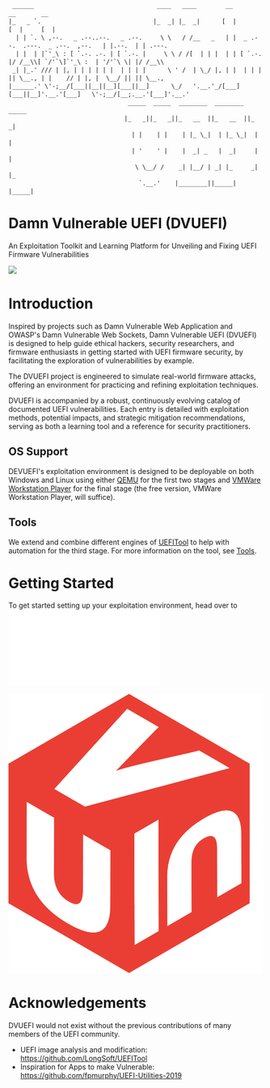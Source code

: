 ```
 ______                                  ____   ____        __                                 __       __ 
|_   _ `.                               |_  _| |_  _|      [  |                               [  |     [  |
  | | `. \ ,--.   _ .--..--.   _ .--.     \ \   / /__   _   | |  _ .--.  .---.  _ .--.  ,--.   | |.--.  | | .---. 
  | |  | |`'_\ : [ `.-. .-. | [ `.-. |     \ \ / /[  | | |  | | [ `.-. |/ /__\\[ `/'`\]`'_\ :  | '/'`\ \| |/ /__\\
 _| |_.' /// | |, | | | | | |  | | | |      \ ' /  | \_/ |, | |  | | | || \__., | |    // | |, |  \__/ || || \__.,
|______.' \'-;__/[___||__||__][___||__]      \_/   '.__.'_/[___][___||__]'.__.'[___]   \'-;__/[__;.__.'[___]'.__.'
                                 _____  _____  ________  ________  _____                                                                           
                                |_   _||_   _||_   __  ||_   __  ||_   _|
                                  | |    | |    | |_ \_|  | |_ \_|  | |  
                                  | '    ' |    |  _| _   |  _|     | |  
                                   \ \__/ /    _| |__/ | _| |_     _| |_ 
                                    `.__.'    |________||_____|   |_____|
```

# Damn Vulnerable UEFI (DVUEFI)

An Exploitation Toolkit and Learning Platform for Unveiling and Fixing UEFI Firmware Vulnerabilities

![](./docs/img/dvuefi.png)

# Introduction
Inspired by projects such as Damn Vulnerable Web Application and OWASP's Damn Vulnerable Web Sockets, Damn Vulnerable UEFI (DVUEFI) is designed to help guide ethical hackers, security researchers, and firmware enthusiasts in getting started with UEFI firmware security, by facilitating the exploration of vulnerabilities by example.

The DVUEFI project is engineered to simulate real-world firmware attacks, offering an environment for practicing and refining exploitation techniques.

DVUEFI is accompanied by a robust, continuously evolving catalog of documented UEFI vulnerabilities.
Each entry is detailed with exploitation methods, potential impacts, and strategic mitigation recommendations, serving as both a learning tool and a reference for security practitioners.


## OS Support
DEVUEFI's exploitation environment is designed to be deployable on both Windows and Linux using either [QEMU](https://www.qemu.org/) for the first two stages and [VMWare Workstation Player](https://www.vmware.com/products/workstation-player/workstation-player-evaluation.html) for the final stage (the free version, VMWare Workstation Player, will suffice).

## Tools
We extend and combine different engines of [UEFITool](https://github.com/LongSoft/UEFITool) to help with automation for the third stage.
For more information on the tool, see [Tools](./tools/README.md).

# Getting Started
To get started setting up your exploitation environment, head over to ![Level 0: Setup](./docs/0-environment-setup/README.md)

![](docs/media/DVUEFILogo.png)

# Acknowledgements
DVUEFI would not exist without the previous contributions of many members of the UEFI community.

* UEFI image analysis and modification: https://github.com/LongSoft/UEFITool
* Inspiration for Apps to make Vulnerable: https://github.com/fpmurphy/UEFI-Utilities-2019
